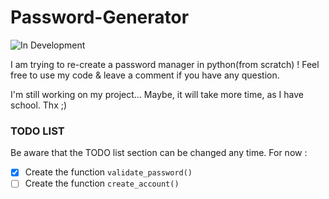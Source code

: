 # Password-Generator
![In Development](https://img.shields.io/badge/status-in%20development-yellow)

I am trying to re-create a password manager in python(from scratch) ! Feel free to use my code & leave a comment if you have any question.

I'm still working on my project... Maybe, it will take more time, as I have school. Thx ;)

### TODO LIST
Be aware that the TODO list section can be changed any time. For now :

- [x] Create the function ```validate_password()``` 
- [ ] Create the function ```create_account()```
